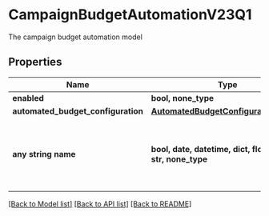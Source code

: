 # CampaignBudgetAutomationV23Q1

The campaign budget automation model

## Properties
Name | Type | Description | Notes
------------ | ------------- | ------------- | -------------
**enabled** | **bool, none_type** |  | [optional] 
**automated_budget_configuration** | [**AutomatedBudgetConfigurationV23Q1**](AutomatedBudgetConfigurationV23Q1.md) |  | [optional] 
**any string name** | **bool, date, datetime, dict, float, int, list, str, none_type** | any string name can be used but the value must be the correct type | [optional]

[[Back to Model list]](../README.md#documentation-for-models) [[Back to API list]](../README.md#documentation-for-api-endpoints) [[Back to README]](../README.md)


